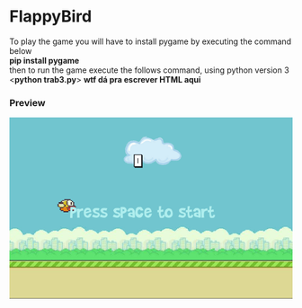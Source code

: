 # FlappyBird
To play the game you will have to install pygame by executing the command below</br>
<b> pip install pygame</b></br>
then to run the game execute the follows command, using python version 3</br>
<**python trab3.py**>
<b>wtf dá pra escrever HTML aqui</b>
<h3>Preview</h3>
<img src="Images/preview.png"><img>
